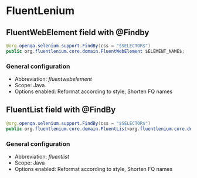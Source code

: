 # FluentLenium

## FluentWebElement field with @Findby
    
```java
@org.openqa.selenium.support.FindBy(css = "$SELECTOR$")
public org.fluentlenium.core.domain.FluentWebElement $ELEMENT_NAME$;
```

### General configuration
- Abbreviation: *fluentwebelement*
- Scope: Java
- Options enabled: Reformat according to style, Shorten FQ names

## FluentList field with @FindBy

```java
@org.openqa.selenium.support.FindBy(css = "$SELECTOR$")
public org.fluentlenium.core.domain.FluentList<org.fluentlenium.core.domain.FluentWebElement> $ELEMENT_LIST_NAME$;
```

### General configuration
- Abbreviation: *fluentlist*
- Scope: Java
- Options enabled: Reformat according to style, Shorten FQ names
